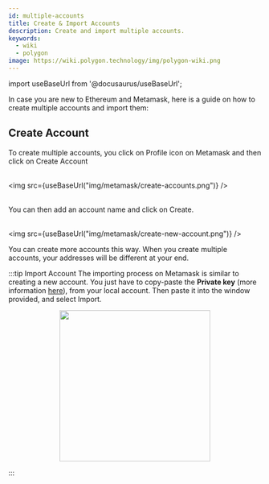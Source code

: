```yaml
---
id: multiple-accounts
title: Create & Import Accounts
description: Create and import multiple accounts.
keywords:
  - wiki
  - polygon
image: https://wiki.polygon.technology/img/polygon-wiki.png
---
```

import useBaseUrl from '@docusaurus/useBaseUrl'; 

In case you are new to Ethereum and Metamask, here is a guide on how to create multiple accounts and import them:

## Create Account

To create multiple accounts, you click on Profile icon on Metamask and then click on Create Account<br/><br/>

<img src={useBaseUrl("img/metamask/create-accounts.png")} /><br/><br/>

You can then add an account name and click on Create.<br/><br/>

<img src={useBaseUrl("img/metamask/create-new-account.png")} />

You can create more accounts this way. When you create multiple accounts, your addresses will be different at your end.

:::tip Import Account 
The importing process on Metamask is similar to creating a new account. You just have to copy-paste the **Private key** (more information [<ins>here</ins>](https://metamask.zendesk.com/hc/en-us/articles/360015289632-How-to-export-an-account-s-private-key#:~:text=On%20the%20account%20page%2C%20click,click%20%E2%80%9CConfirm%E2%80%9D%20to%20proceed.)), from your local account. Then paste it into the window provided, and select Import.

<div align="center">
<img width="300" src={useBaseUrl("img/metamask/develop/import-account.png")} />
</div>

:::
